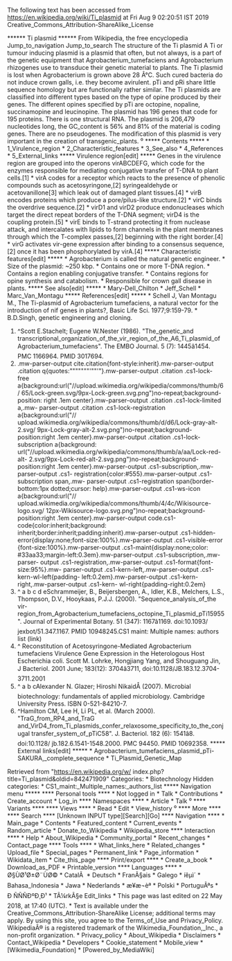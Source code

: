 The following text has been accessed from https://en.wikipedia.org/wiki/Ti_plasmid at Fri Aug 9 02:20:51 IST 2019
Creative_Commons_Attribution-ShareAlike_License





















****** Ti plasmid ******
From Wikipedia, the free encyclopedia
Jump_to_navigation Jump_to_search
The structure of the Ti plasmid
A Ti or tumour inducing plasmid is a plasmid that often, but not always, is a
part of the genetic equipment that Agrobacterium_tumefaciens and Agrobacterium
rhizogenes use to transduce their genetic material to plants. The Ti plasmid is
lost when Agrobacterium is grown above 28 Â°C. Such cured bacteria do not
induce crown galls, i.e. they become avirulent. pTi and pRi share little
sequence homology but are functionally rather similar. The Ti plasmids are
classified into different types based on the type of opine produced by their
genes. The different opines specified by pTi are octopine, nopaline,
succinamopine and leucinopine.
The plasmid has 196 genes that code for 195 proteins. There is one structural
RNA. The plasmid is 206,479 nucleotides long, the GC_content is 56% and 81% of
the material is coding genes. There are no pseudogenes.
The modification of this plasmid is very important in the creation of
transgenic_plants.
⁰
***** Contents *****
    * 1_Virulence_region
    * 2_Characteristic_features
    * 3_See_also
    * 4_References
    * 5_External_links
***** Virulence region[edit] *****
Genes in the virulence region are grouped into the operons virABCDEFG, which
code for the enzymes responsible for mediating conjugative transfer of T-DNA to
plant cells.[1]
    * virA codes for a receptor which reacts to the presence of phenolic
      compounds such as acetosyringone,[2] syringealdehyde or acetovanillone[3]
      which leak out of damaged plant tissues.[4]
    * virB encodes proteins which produce a pore/pilus-like structure.[2]
    * virC binds the overdrive sequence.[2]
    * virD1 and virD2 produce endonucleases which target the direct repeat
      borders of the T-DNA segment; virD4 is the coupling protein.[5]
    * virE binds to T-strand protecting it from nuclease attack, and
      intercalates with lipids to form channels in the plant membranes through
      which the T-complex passes,[2] beginning with the right border.[4]
    * virG activates vir-gene expression after binding to a consensus sequence,
      [2] once it has been phosphorylated by virA.[4]
***** Characteristic features[edit] *****
    * Agrobacterium is called the natural genetic engineer.
    * Size of the plasmid: ~250 kbp.
    * Contains one or more T-DNA region.
    * Contains a region enabling conjugative transfer.
    * Contains regions for opine synthesis and catabolism.
    * Responsible for crown gall disease in plants.
***** See also[edit] *****
    * Mary-Dell_Chilton
    * Jeff_Schell
    * Marc_Van_Montagu
***** References[edit] *****
    * Schell J, Van Montagu M., The Ti-plasmid of Agrobacterium tumefaciens, a
      natural vector for the introduction of nif genes in plants?, Basic Life
      Sci. 1977;9:159-79.
    * B.D.Singh, genetic engineering and cloning.
   1. ^Scott E.Stachelt; Eugene W.Nester (1986). "The_genetic_and
      transcriptional_organization_of_the_vir_region_of_the_A6_Ti_plasmid_of
      Agrobacterium_tumefaciens". The EMBO Journal. 5 (7): 1445â1454.
      PMC 1166964. PMID 3017694.
   2. .mw-parser-output cite.citation{font-style:inherit}.mw-parser-output
      .citation q{quotes:"\"""\"""'""'"}.mw-parser-output .citation .cs1-lock-
      free a{background:url("//upload.wikimedia.org/wikipedia/commons/thumb/6/
      65/Lock-green.svg/9px-Lock-green.svg.png")no-repeat;background-position:
      right .1em center}.mw-parser-output .citation .cs1-lock-limited a,.mw-
      parser-output .citation .cs1-lock-registration a{background:url("//
      upload.wikimedia.org/wikipedia/commons/thumb/d/d6/Lock-gray-alt-2.svg/
      9px-Lock-gray-alt-2.svg.png")no-repeat;background-position:right .1em
      center}.mw-parser-output .citation .cs1-lock-subscription a{background:
      url("//upload.wikimedia.org/wikipedia/commons/thumb/a/aa/Lock-red-alt-
      2.svg/9px-Lock-red-alt-2.svg.png")no-repeat;background-position:right
      .1em center}.mw-parser-output .cs1-subscription,.mw-parser-output .cs1-
      registration{color:#555}.mw-parser-output .cs1-subscription span,.mw-
      parser-output .cs1-registration span{border-bottom:1px dotted;cursor:
      help}.mw-parser-output .cs1-ws-icon a{background:url("//
      upload.wikimedia.org/wikipedia/commons/thumb/4/4c/Wikisource-logo.svg/
      12px-Wikisource-logo.svg.png")no-repeat;background-position:right .1em
      center}.mw-parser-output code.cs1-code{color:inherit;background:
      inherit;border:inherit;padding:inherit}.mw-parser-output .cs1-hidden-
      error{display:none;font-size:100%}.mw-parser-output .cs1-visible-error
      {font-size:100%}.mw-parser-output .cs1-maint{display:none;color:
      #33aa33;margin-left:0.3em}.mw-parser-output .cs1-subscription,.mw-parser-
      output .cs1-registration,.mw-parser-output .cs1-format{font-size:95%}.mw-
      parser-output .cs1-kern-left,.mw-parser-output .cs1-kern-wl-left{padding-
      left:0.2em}.mw-parser-output .cs1-kern-right,.mw-parser-output .cs1-kern-
      wl-right{padding-right:0.2em}
   3. ^ a b c d eSchrammeijer, B., Beijersbergen, A., Idler, K.B., Melchers,
      L.S., Thompson, D.V., Hooykaas, P.J.J. (2000). "Sequence_analysis_of_the
      vir-region_from_Agrobacterium_tumefaciens_octopine_Ti_plasmid_pTi15955".
      Journal of Experimental Botany. 51 (347): 1167â1169. doi:10.1093/
      jexbot/51.347.1167. PMID 10948245.CS1 maint: Multiple names: authors list
      (link)
   4. ^ Reconstitution of Acetosyringone-Mediated Agrobacterium tumefaciens
      Virulence Gene Expression in the Heterologous Host Escherichia coli.
      Scott M. Lohrke, Hongjiang Yang, and Shouguang Jin, J Bacteriol. 2001
      June; 183(12): 3704â3711, doi:10.1128/JB.183.12.3704-3711.2001
   5. ^ a b cAlexander N. Glazer; Hiroshi NikaidÅ (2007). Microbial
      biotechnology: fundamentals of applied microbiology. Cambridge University
      Press. ISBN 0-521-84210-7.
   6. ^Hamilton CM, Lee H, Li PL, et al. (March 2000). "TraG_from_RP4_and_TraG
      and_VirD4_from_Ti_plasmids_confer_relaxosome_specificity_to_the_conjugal
      transfer_system_of_pTiC58". J. Bacteriol. 182 (6): 1541â8. doi:10.1128/
      jb.182.6.1541-1548.2000. PMC 94450. PMID 10692358.
***** External links[edit] *****
    * Agrobacterium_tumefaciens_plasmid_pTi-SAKURA,_complete_sequence
    * Ti_Plasmid_Genetic_Map

Retrieved from "https://en.wikipedia.org/w/
index.php?title=Ti_plasmid&oldid=842471909"
Categories:
    * Biotechnology
Hidden categories:
    * CS1_maint:_Multiple_names:_authors_list
***** Navigation menu *****
**** Personal tools ****
    * Not logged in
    * Talk
    * Contributions
    * Create_account
    * Log_in
**** Namespaces ****
    * Article
    * Talk
⁰
**** Variants ****
**** Views ****
    * Read
    * Edit
    * View_history
⁰
**** More ****
**** Search ****
[Unknown INPUT type][Search][Go]
**** Navigation ****
    * Main_page
    * Contents
    * Featured_content
    * Current_events
    * Random_article
    * Donate_to_Wikipedia
    * Wikipedia_store
**** Interaction ****
    * Help
    * About_Wikipedia
    * Community_portal
    * Recent_changes
    * Contact_page
**** Tools ****
    * What_links_here
    * Related_changes
    * Upload_file
    * Special_pages
    * Permanent_link
    * Page_information
    * Wikidata_item
    * Cite_this_page
**** Print/export ****
    * Create_a_book
    * Download_as_PDF
    * Printable_version
**** Languages ****
    * Ø§ÙØ¹Ø±Ø¨ÙØ©
    * CatalÃ 
    * Deutsch
    * FranÃ§ais
    * Galego
    * íêµ­ì´
    * Bahasa_Indonesia
    * Jawa
    * Nederlands
    * æ¥æ¬èª
    * Polski
    * PortuguÃªs
    * Ð ÑÑÑÐºÐ¸Ð¹
    * TÃ¼rkÃ§e
Edit_links
    * This page was last edited on 22 May 2018, at 17:40 (UTC).
    * Text is available under the Creative_Commons_Attribution-ShareAlike
      License; additional terms may apply. By using this site, you agree to the
      Terms_of_Use and Privacy_Policy. WikipediaÂ® is a registered trademark of
      the Wikimedia_Foundation,_Inc., a non-profit organization.
    * Privacy_policy
    * About_Wikipedia
    * Disclaimers
    * Contact_Wikipedia
    * Developers
    * Cookie_statement
    * Mobile_view
    * [Wikimedia_Foundation]
    * [Powered_by_MediaWiki]
